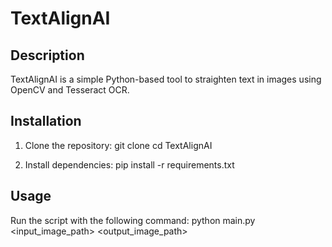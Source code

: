 # TextAlignAI

## Description
TextAlignAI is a simple Python-based tool to straighten text in images using OpenCV and Tesseract OCR.

## Installation
1. Clone the repository:
   git clone <repository-url> 
   cd TextAlignAI

2. Install dependencies:
   pip install -r requirements.txt

## Usage
Run the script with the following command:
   python main.py <input_image_path> <output_image_path>
